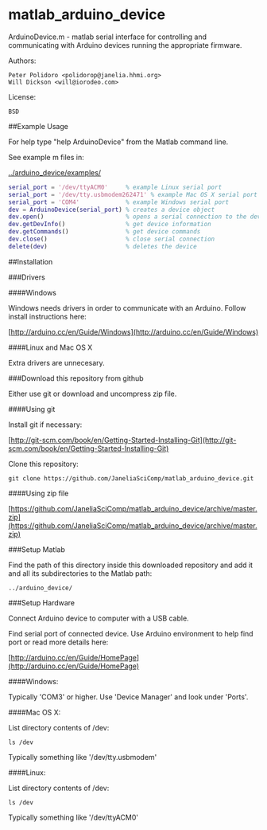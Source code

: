 matlab_arduino_device
=====================

ArduinoDevice.m - matlab serial interface for controlling and
communicating with Arduino devices running the appropriate firmware.

Authors:

    Peter Polidoro <polidorop@janelia.hhmi.org>
    Will Dickson <will@iorodeo.com>

License:

    BSD

##Example Usage

For help type "help ArduinoDevice" from the Matlab command line.

See example m files in:

[../arduino_device/examples/](../arduino_device/examples/)

```matlab
serial_port = '/dev/ttyACM0'     % example Linux serial port
serial_port = '/dev/tty.usbmodem262471' % example Mac OS X serial port
serial_port = 'COM4'             % example Windows serial port
dev = ArduinoDevice(serial_port) % creates a device object
dev.open()                       % opens a serial connection to the device
dev.getDevInfo()                 % get device information
dev.getCommands()                % get device commands
dev.close()                      % close serial connection
delete(dev)                      % deletes the device
```

##Installation

###Drivers

####Windows

Windows needs drivers in order to communicate with an
Arduino. Follow install instructions here:

[http://arduino.cc/en/Guide/Windows](http://arduino.cc/en/Guide/Windows)

####Linux and Mac OS X

Extra drivers are unnecesary.

###Download this repository from github

Either use git or download and uncompress zip file.

####Using git

Install git if necessary:

[http://git-scm.com/book/en/Getting-Started-Installing-Git](http://git-scm.com/book/en/Getting-Started-Installing-Git)

Clone this repository:

```shell
git clone https://github.com/JaneliaSciComp/matlab_arduino_device.git
```

####Using zip file

[https://github.com/JaneliaSciComp/matlab_arduino_device/archive/master.zip](https://github.com/JaneliaSciComp/matlab_arduino_device/archive/master.zip)

###Setup Matlab

Find the path of this directory inside this downloaded repository and
add it and all its subdirectories to the Matlab path:

    ../arduino_device/

###Setup Hardware

Connect Arduino device to computer with a USB cable.

Find serial port of connected device. Use Arduino environment to help
find port or read more details here:

[http://arduino.cc/en/Guide/HomePage](http://arduino.cc/en/Guide/HomePage)

####Windows:

Typically 'COM3' or higher. Use 'Device Manager' and look under
'Ports'.

####Mac OS X:

List directory contents of /dev:

```shell
ls /dev
```

Typically something like '/dev/tty.usbmodem'

####Linux:

List directory contents of /dev:

```shell
ls /dev
```

Typically something like '/dev/ttyACM0'


